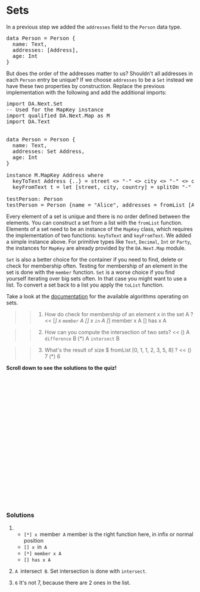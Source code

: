# Sets

In a previous step we added the `addresses` field to the `Person` data type.

<pre>
data Person = Person {
  name: Text,
  addresses: [Address],
  age: Int
}
</pre>

But does the order of the addresses matter to us? Shouldn't all addresses in each `Person` entry be
unique? If we choose `addresses` to be a `Set` instead we have these two properties by
construction. Replace the previous implementation with the following and add the additional imports:

<pre class="file" data-target="clipboard">
import DA.Next.Set
-- Used for the MapKey instance
import qualified DA.Next.Map as M
import DA.Text


data Person = Person {
  name: Text,
  addresses: Set Address,
  age: Int
}

instance M.MapKey Address where
  keyToText Address {..} = street <> "-" <> city <> "-" <> country
  keyFromText t = let [street, city, country] = splitOn "-" t in Address {..}

testPerson: Person
testPerson = Person {name = "Alice", addresses = fromList [Address {street = "RabbitStreet", city = "QueenOfHearts", country = "Wonderland"}], age = 7}
</pre>

Every element of a set is unique and there is no order defined between the elements. You can
construct a set from a list with the `fromList` function. Elements of a set need to be an instance
of the `MapKey` class, which requires the implementation of two functions: `keyToText` and
`keyFromText`. We added a simple instance above. For primitive types like `Text`, `Decimal`, `Int`
or `Party`, the instances for `MapKey` are already provided by the `DA.Next.Map` module.

`Set` is also a better choice for the container if you need to find, delete or check for membership
often. Testing for membership of an element in the set is done with the `member` function.  `Set` is
a worse choice if you find yourself iterating over big sets often. In that case you might want to
use a list. To convert a set back to a list you apply the `toList` function.

Take a look at the [documentation](https://docs.daml.com/daml/stdlib/DA-Next-Set.html) for the
available algorithms operating on sets.

>> 1) How do check for membership of an element x in the set A ? <<
[*] x `member` A
[] x `in` A
[*] member x A
[] has x A

>> 2) How can you compute the intersection of two sets? <<
() A `difference` B
(*) A `intersect` B

>> 3) What's the result of size $ fromList [0, 1, 1, 2, 3, 5, 8] ? <<
() 7
(*) 6

**Scroll down to see the solutions to the quiz!**

<br/>
<br/>
<br/>
<br/>
<br/>
<br/>
<br/>
<br/>
<br/>
<br/>
<br/>
<br/>
<br/>
<br/>
<br/>
<br/>
<br/>
<br/>
<br/>
<br/>

### Solutions

1. - `[*] x `member` A` member is the right function here, in infix or normal position
   - `[] x `in` A`
   - `[*] member x A`
   - `[] has x A`

1. `A `intersect` B`. Set intersection is done with `intersect`.
1. `6` It's not 7, because there are 2 ones in the list. 

